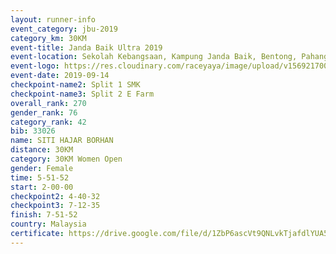 ```yaml
---
layout: runner-info 
event_category: jbu-2019 
category_km: 30KM 
event-title: Janda Baik Ultra 2019
event-location: Sekolah Kebangsaan, Kampung Janda Baik, Bentong, Pahang, Malaysia 
event-logo: https://res.cloudinary.com/raceyaya/image/upload/v1569217009/logo/janda-baik_vch1pc.jpg 
event-date: 2019-09-14 
checkpoint-name2: Split 1 SMK 
checkpoint-name3: Split 2 E Farm 
overall_rank: 270
gender_rank: 76
category_rank: 42
bib: 33026
name: SITI HAJAR BORHAN
distance: 30KM
category: 30KM Women Open
gender: Female
time: 5-51-52
start: 2-00-00
checkpoint2: 4-40-32
checkpoint3: 7-12-35
finish: 7-51-52
country: Malaysia
certificate: https://drive.google.com/file/d/1ZbP6ascVt9QNLvkTjafdlYUA5J-w9rWu/view?usp=sharing
---
```

